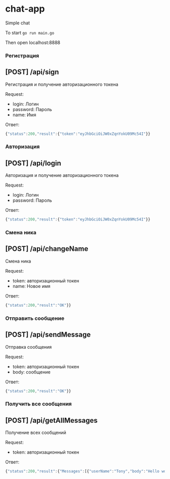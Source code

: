 # chat-app
Simple chat

To start  `go run main.go`

Then open localhost:8888

### Регистрация
<a name="sign">[POST] /api/sign</a>
--------
Регистрация и получение авторизационного токена

Request:
- login: Логин
- password: Пароль
- name: Имя

Ответ:
```javascript
{"status":200,"result":{"token":"eyJhbGciOiJW0xZqnYokU09Mc54I"}}
```
>

### Авторизация
<a name="login">[POST] /api/login</a>
--------
Авторизация и получение авторизационного токена

Request:
- login: Логин
- password: Пароль

Ответ:
```javascript
{"status":200,"result":{"token":"eyJhbGciOiJW0xZqnYokU09Mc54I"}}
```
>

### Смена ника
<a name="changeName">[POST] /api/changeName</a>
--------
Смена ника

Request:
- token: авторизационный токен
- name: Новое имя

Ответ:
```javascript
{"status":200,"result":"OK"}}
```
>

### Отправить сообщение
<a name="sendMessage">[POST] /api/sendMessage</a>
--------
Отправка сообщения

Request:
- token: авторизационный токен
- body: сообщение

Ответ:
```javascript
{"status":200,"result":"OK"}}
```
>

### Получить все сообщения
<a name="getAllMessages">[POST] /api/getAllMessages</a>
--------
Получение всех сообщений

Request:
- token: авторизационный токен

Ответ:
```javascript
{"status":200,"result":{"Messages":[{"userName":"Tony","body":"Hello world"}]}}
```
>

